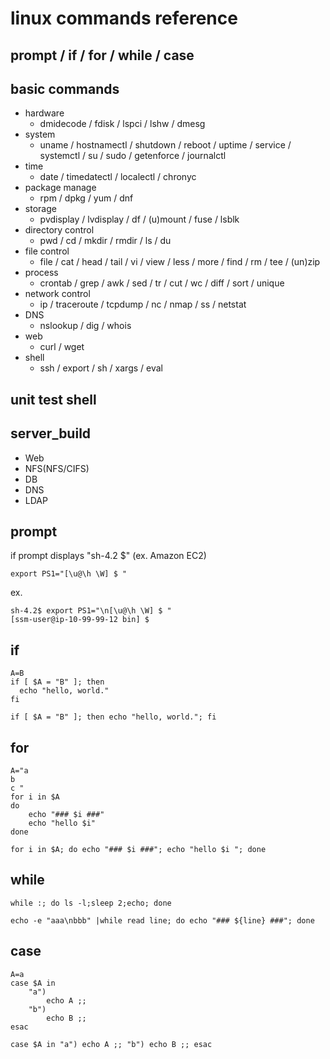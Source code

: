 # linux commands reference  
## prompt / if / for / while / case 
## basic commands
- hardware
  - dmidecode / fdisk / lspci / lshw / dmesg
- system
  - uname / hostnamectl / shutdown / reboot / uptime / service / systemctl / su / sudo / getenforce / journalctl
- time
  - date / timedatectl / localectl / chronyc
- package manage
  - rpm / dpkg / yum / dnf
- storage
  - pvdisplay / lvdisplay / df / (u)mount / fuse / lsblk
- directory control
  - pwd / cd / mkdir / rmdir / ls / du
- file control
  - file / cat / head / tail / vi / view / less / more / find / rm / tee / (un)zip
- process
  - crontab / grep / awk / sed / tr / cut / wc / diff / sort / unique
- network control
  - ip / traceroute / tcpdump / nc / nmap / ss / netstat
- DNS
  - nslookup / dig / whois
- web
  - curl / wget
- shell
  - ssh / export / sh / xargs / eval
## unit test shell
## server_build
- Web
- NFS(NFS/CIFS)
- DB
- DNS
- LDAP

## prompt
if prompt displays "sh-4.2 $" (ex. Amazon EC2)  
```
export PS1="[\u@\h \W] $ "
```
ex. 
```
sh-4.2$ export PS1="\n[\u@\h \W] $ "
[ssm-user@ip-10-99-99-12 bin] $
```

## if
```
A=B
if [ $A = "B" ]; then
  echo "hello, world."
fi
```
```
if [ $A = "B" ]; then echo "hello, world."; fi

```
## for
```
A="a 
b 
c "
for i in $A
do 
    echo "### $i ###"
    echo "hello $i"
done
```
```
for i in $A; do echo "### $i ###"; echo "hello $i "; done
```
## while
```
while :; do ls -l;sleep 2;echo; done
```
```
echo -e "aaa\nbbb" |while read line; do echo "### ${line} ###"; done
```
## case
```
A=a
case $A in
    "a")
        echo A ;;
    "b")
        echo B ;;
esac
```
```
case $A in "a") echo A ;; "b") echo B ;; esac
```
